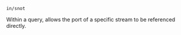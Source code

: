 
```trickle
in/snot
```

Within a query, allows the port of a specific stream to be referenced directly.

